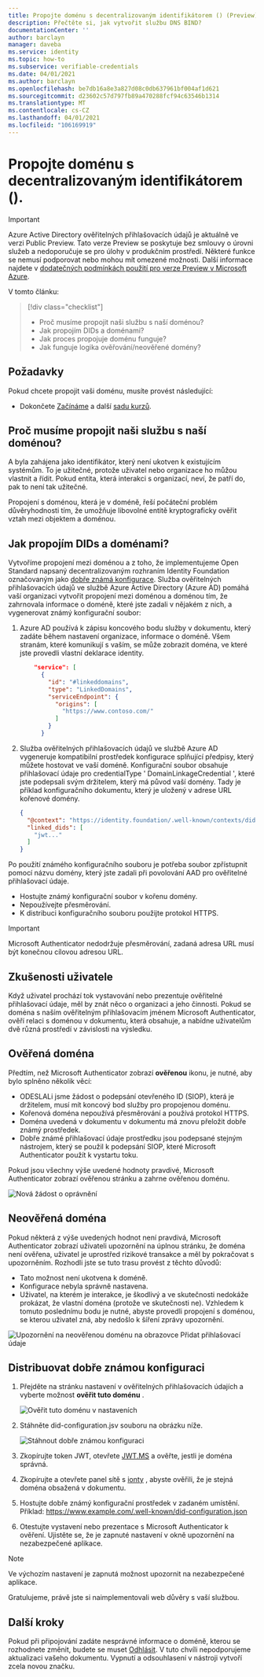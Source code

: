 ```yaml
---
title: Propojte doménu s decentralizovaným identifikátorem () (Preview).
description: Přečtěte si, jak vytvořit službu DNS BIND?
documentationCenter: ''
author: barclayn
manager: daveba
ms.service: identity
ms.topic: how-to
ms.subservice: verifiable-credentials
ms.date: 04/01/2021
ms.author: barclayn
ms.openlocfilehash: be7db16a8e3a827d08c0db637961bf004af1d621
ms.sourcegitcommit: d23602c57d797fb89a470288fcf94c63546b1314
ms.translationtype: MT
ms.contentlocale: cs-CZ
ms.lasthandoff: 04/01/2021
ms.locfileid: "106169919"
---
```

# <a name="link-your-domain-to-your-decentralized-identifier-did"></a>Propojte doménu s decentralizovaným identifikátorem ().

> [!IMPORTANT]
> Azure Active Directory ověřitelných přihlašovacích údajů je aktuálně ve verzi Public Preview.
> Tato verze Preview se poskytuje bez smlouvy o úrovni služeb a nedoporučuje se pro úlohy v produkčním prostředí. Některé funkce se nemusí podporovat nebo mohou mít omezené možnosti. Další informace najdete v [dodatečných podmínkách použití pro verze Preview v Microsoft Azure](https://azure.microsoft.com/support/legal/preview-supplemental-terms/).

V tomto článku:
> [!div class="checklist"]
> * Proč musíme propojit naši službu s naší doménou?
> * Jak propojím DIDs a doménami?
> * Jak proces propojuje doménu funguje?
> * Jak funguje logika ověřování/neověřené domény?

## <a name="prerequisites"></a>Požadavky

Pokud chcete propojit vaši doménu, musíte provést následující:

- Dokončete [Začínáme](get-started-verifiable-credentials.md) a další [sadu kurzů](enable-your-tenant-verifiable-credentials.md).

## <a name="why-do-we-need-to-link-our-did-to-our-domain"></a>Proč musíme propojit naši službu s naší doménou?

A byla zahájena jako identifikátor, který není ukotven k existujícím systémům. To je užitečné, protože uživatel nebo organizace ho můžou vlastnit a řídit. Pokud entita, která interakci s organizací, neví, že patří do, pak to není tak užitečné.

Propojení s doménou, která je v doméně, řeší počáteční problém důvěryhodnosti tím, že umožňuje libovolné entitě kryptograficky ověřit vztah mezi objektem a doménou.

## <a name="how-do-we-link-dids-and-domains"></a>Jak propojím DIDs a doménami?

Vytvoříme propojení mezi doménou a z toho, že implementujeme Open Standard napsaný decentralizovaným rozhraním Identity Foundation označovaným jako [dobře známá konfigurace](https://identity.foundation/.well-known/resources/did-configuration/). Služba ověřitelných přihlašovacích údajů ve službě Azure Active Directory (Azure AD) pomáhá vaší organizaci vytvořit propojení mezi doménou a doménou tím, že zahrnovala informace o doméně, které jste zadali v nějakém z nich, a vygenerovat známý konfigurační soubor:

1. Azure AD používá k zápisu koncového bodu služby v dokumentu, který zadáte během nastavení organizace, informace o doméně. Všem stranám, které komunikují s vaším, se může zobrazit doména, ve které jste provedli vlastní deklarace identity.  

    ```json
        "service": [
          {
            "id": "#linkeddomains",
            "type": "LinkedDomains",
            "serviceEndpoint": {
              "origins": [
                "https://www.contoso.com/"
              ]
            }
          }
    ```

2. Služba ověřitelných přihlašovacích údajů ve službě Azure AD vygeneruje kompatibilní prostředek konfigurace splňující předpisy, který můžete hostovat ve vaší doméně. Konfigurační soubor obsahuje přihlašovací údaje pro credentialType ' DomainLinkageCredential ', které jste podepsali svým držitelem, který má původ vaší domény. Tady je příklad konfiguračního dokumentu, který je uložený v adrese URL kořenové domény.


    ```json
    {
      "@context": "https://identity.foundation/.well-known/contexts/did-configuration-v0.0.jsonld",
      "linked_dids": [
        "jwt..."
      ]
    }
    ```

Po použití známého konfiguračního souboru je potřeba soubor zpřístupnit pomocí názvu domény, který jste zadali při povolování AAD pro ověřitelné přihlašovací údaje.

* Hostujte známý konfigurační soubor v kořenu domény.
* Nepoužívejte přesměrování.
* K distribuci konfiguračního souboru použijte protokol HTTPS.

>[!IMPORTANT]
>Microsoft Authenticator nedodržuje přesměrování, zadaná adresa URL musí být konečnou cílovou adresou URL.

## <a name="user-experience"></a>Zkušenosti uživatele 

Když uživatel prochází tok vystavování nebo prezentuje ověřitelné přihlašovací údaje, měl by znát něco o organizaci a jeho činnosti. Pokud se doména s naším ověřitelným přihlašovacím jménem Microsoft Authenticator, ověří relaci s doménou v dokumentu, která obsahuje, a nabídne uživatelům dvě různá prostředí v závislosti na výsledku.

## <a name="verified-domain"></a>Ověřená doména

Předtím, než Microsoft Authenticator zobrazí **ověřenou** ikonu, je nutné, aby bylo splněno několik věcí:

* ODESLALi jsme žádost o podepsání otevřeného ID (SIOP), která je držitelem, musí mít koncový bod služby pro propojenou doménu.
* Kořenová doména nepoužívá přesměrování a používá protokol HTTPS.
* Doména uvedená v dokumentu v dokumentu má znovu přeložit dobře známý prostředek.
* Dobře známé přihlašovací údaje prostředku jsou podepsané stejným nástrojem, který se použil k podepsání SIOP, které Microsoft Authenticator použít k vystartu toku.

Pokud jsou všechny výše uvedené hodnoty pravdivé, Microsoft Authenticator zobrazí ověřenou stránku a zahrne ověřenou doménu.

![Nová žádost o oprávnění](media/how-to-dnsbind/new-permission-request.png) 

## <a name="unverified-domain"></a>Neověřená doména

Pokud některá z výše uvedených hodnot není pravdivá, Microsoft Authenticator zobrazí uživateli upozornění na úplnou stránku, že doména není ověřena, uživatel je uprostřed rizikové transakce a měl by pokračovat s upozorněním. Rozhodli jste se tuto trasu provést z těchto důvodů:

* Tato možnost není ukotvena k doméně.
* Konfigurace nebyla správně nastavena.
* Uživatel, na kterém je interakce, je škodlivý a ve skutečnosti nedokáže prokázat, že vlastní doména (protože ve skutečnosti ne). Vzhledem k tomuto poslednímu bodu je nutné, abyste provedli propojení s doménou, se kterou uživatel zná, aby nedošlo k šíření zprávy upozornění.

![Upozornění na neověřenou doménu na obrazovce Přidat přihlašovací údaje](media/how-to-dnsbind/add-credential-not-verified-authenticated.png)

## <a name="distribute-well-known-config"></a>Distribuovat dobře známou konfiguraci

1. Přejděte na stránku nastavení v ověřitelných přihlašovacích údajích a vyberte možnost **ověřit tuto doménu** .

   ![Ověřit tuto doménu v nastaveních](media/how-to-dnsbind/settings-verify.png) 

2. Stáhněte did-configuration.jsv souboru na obrázku níže.

   ![Stáhnout dobře známou konfiguraci](media/how-to-dnsbind/verify-download.png) 

3. Zkopírujte token JWT, otevřete [JWT.MS](https://www.jwt.ms) a ověřte, jestli je doména správná.

4. Zkopírujte a otevřete panel sítě s [ionty](https://identity.foundation/ion/explorer) , abyste ověřili, že je stejná doména obsažená v dokumentu. 

5. Hostujte dobře známý konfigurační prostředek v zadaném umístění. Příklad: https://www.example.com/.well-known/did-configuration.json

6. Otestujte vystavení nebo prezentace s Microsoft Authenticator k ověření. Ujistěte se, že je zapnuté nastavení v okně upozornění na nezabezpečené aplikace.

>[!NOTE]
>Ve výchozím nastavení je zapnutá možnost upozornit na nezabezpečené aplikace.

Gratulujeme, právě jste si naimplementovali web důvěry s vaší službou.

## <a name="next-steps"></a>Další kroky

Pokud při připojování zadáte nesprávné informace o doméně, kterou se rozhodnete změnit, budete se muset [Odhlásit](how-to-opt-out.md). V tuto chvíli nepodporujeme aktualizaci vašeho dokumentu. Vypnutí a odsouhlasení v nástroji vytvoří zcela novou značku.